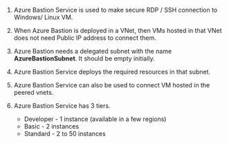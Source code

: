 1. Azure Bastion Service is used to make secure RDP / SSH connection to Windows/ Linux VM.

2. When Azure Bastion is deployed in a VNet, then VMs hosted in that VNet does not need Public IP address to connect them.

3. Azure Bastion needs a delegated subnet with the name **AzureBastionSubnet**. It should be empty initially.

4. Azure Bastion Service deploys the required resources in that subnet.

5. Azure Bastion Service can also be used to connect VM hosted in the peered vnets.

6. Azure Bastion Service has 3 tiers.

   - Developer - 1 instance (available in a few regions)
   - Basic - 2 instances
   - Standard - 2 to 50 instances
